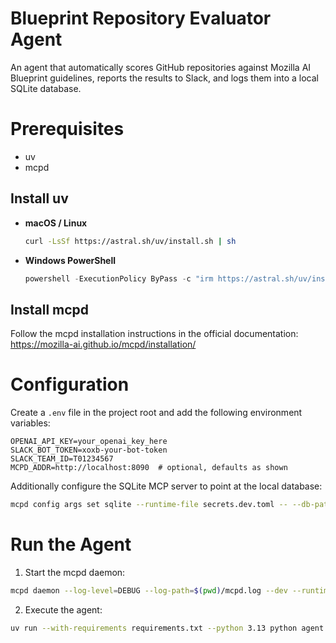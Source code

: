 # Blueprint Repository Evaluator Agent

An agent that automatically scores GitHub repositories against Mozilla AI Blueprint guidelines, reports the results to Slack, and logs them into a local SQLite database.

# Prerequisites

- uv
- mcpd

## Install uv

- **macOS / Linux**
    ```bash
    curl -LsSf https://astral.sh/uv/install.sh | sh
    ```
- **Windows PowerShell**
    ```powershell
    powershell -ExecutionPolicy ByPass -c "irm https://astral.sh/uv/install.ps1 | iex"
    ```

## Install mcpd

Follow the mcpd installation instructions in the official documentation: https://mozilla-ai.github.io/mcpd/installation/

# Configuration

Create a `.env` file in the project root and add the following environment variables:

```
OPENAI_API_KEY=your_openai_key_here
SLACK_BOT_TOKEN=xoxb-your-bot-token
SLACK_TEAM_ID=T01234567
MCPD_ADDR=http://localhost:8090  # optional, defaults as shown
```

Additionally configure the SQLite MCP server to point at the local database:
```bash
mcpd config args set sqlite --runtime-file secrets.dev.toml -- --db-path=$(pwd)/blueprints.db
```

# Run the Agent

1. Start the mcpd daemon:
```bash
mcpd daemon --log-level=DEBUG --log-path=$(pwd)/mcpd.log --dev --runtime-file secrets.dev.toml
```

2. Execute the agent:
```bash
uv run --with-requirements requirements.txt --python 3.13 python agent.py --repo_url "https://github.com/owner/repo"
```
